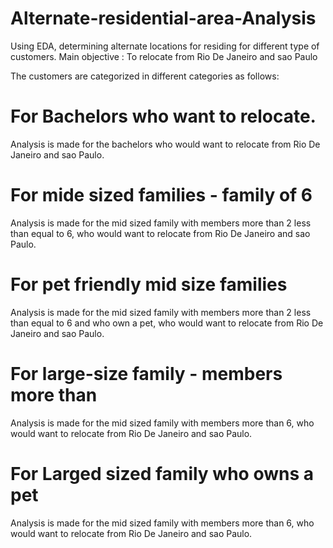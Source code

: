 # Alternate-residential-area-Analysis

Using EDA, determining alternate locations for residing for different type of customers. 
Main objective : To relocate from Rio De Janeiro and sao Paulo 


The customers are categorized in different categories as follows:

# For Bachelors who want to relocate.
Analysis is made for the bachelors who would want to relocate from Rio De Janeiro and sao Paulo. 

# For mide sized families - family of 6  
Analysis is made for the mid sized family with members more than 2 less than equal to 6, who would want to relocate from Rio De Janeiro and sao Paulo. 

# For pet friendly mid size families
Analysis is made for the mid sized family with members more than 2 less than equal to 6 and who own a pet, who would want to relocate from Rio De Janeiro and sao Paulo. 

# For large-size family - members more than
Analysis is made for the mid sized family with members more than 6, who would want to relocate from Rio De Janeiro and sao Paulo. 

# For Larged sized family who owns a pet  
Analysis is made for the mid sized family with members more than 6, who would want to relocate from Rio De Janeiro and sao Paulo. 

